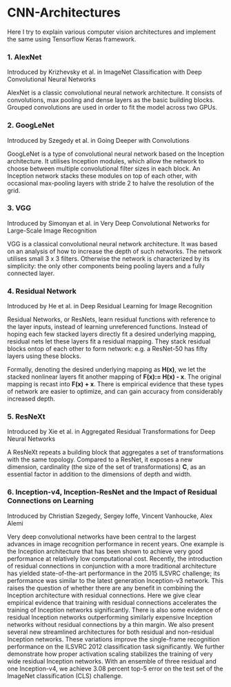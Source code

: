 # CNN-Architectures

Here I try to explain various computer vision architectures and implement the same using Tensorflow Keras framework.

### 1. AlexNet
Introduced by Krizhevsky et al. in ImageNet Classification with Deep Convolutional Neural Networks
 
AlexNet is a classic convolutional neural network architecture. It consists of convolutions, max pooling and dense layers as the basic building blocks. Grouped convolutions are used in order to fit the model across two GPUs.

### 2. GoogLeNet
Introduced by Szegedy et al. in Going Deeper with Convolutions
 
GoogLeNet is a type of convolutional neural network based on the Inception architecture. It utilises Inception modules, which allow the network to choose between multiple convolutional filter sizes in each block. An Inception network stacks these modules on top of each other, with occasional max-pooling layers with stride 2 to halve the resolution of the grid.

### 3. VGG
Introduced by Simonyan et al. in Very Deep Convolutional Networks for Large-Scale Image Recognition

VGG is a classical convolutional neural network architecture. It was based on an analysis of how to increase the depth of such networks. The network utilises small 3 x 3 filters. Otherwise the network is characterized by its simplicity: the only other components being pooling layers and a fully connected layer.

### 4. Residual Network
Introduced by He et al. in Deep Residual Learning for Image Recognition
 
Residual Networks, or ResNets, learn residual functions with reference to the layer inputs, instead of learning unreferenced functions. Instead of hoping each few stacked layers directly fit a desired underlying mapping, residual nets let these layers fit a residual mapping. They stack residual blocks ontop of each other to form network: e.g. a ResNet-50 has fifty layers using these blocks.

Formally, denoting the desired underlying mapping as **H(x)**, we let the stacked nonlinear layers fit another mapping of **F(x):= H(x) - x**. The original mapping is recast into **F(x) + x**.
There is empirical evidence that these types of network are easier to optimize, and can gain accuracy from considerably increased depth.

### 5. ResNeXt
Introduced by Xie et al. in Aggregated Residual Transformations for Deep Neural Networks
 
A ResNeXt repeats a building block that aggregates a set of transformations with the same topology. Compared to a ResNet, it exposes a new dimension, cardinality (the size of the set of transformations) **C**, as an essential factor in addition to the dimensions of depth and width.

### 6. Inception-v4, Inception-ResNet and the Impact of Residual Connections on Learning
Introduced by Christian Szegedy, Sergey Ioffe, Vincent Vanhoucke, Alex Alemi

Very deep convolutional networks have been central to the largest advances in image recognition performance in recent years. One example is the Inception architecture that has been shown to achieve very good performance at relatively low computational cost. Recently, the introduction of residual connections in conjunction with a more traditional architecture has yielded state-of-the-art performance in the 2015 ILSVRC challenge; its performance was similar to the latest generation Inception-v3 network. This raises the question of whether there are any benefit in combining the Inception architecture with residual connections. Here we give clear empirical evidence that training with residual connections accelerates the training of Inception networks significantly. There is also some evidence of residual Inception networks outperforming similarly expensive Inception networks without residual connections by a thin margin. We also present several new streamlined architectures for both residual and non-residual Inception networks. These variations improve the single-frame recognition performance on the ILSVRC 2012 classification task significantly. We further demonstrate how proper activation scaling stabilizes the training of very wide residual Inception networks. With an ensemble of three residual and one Inception-v4, we achieve 3.08 percent top-5 error on the test set of the ImageNet classification (CLS) challenge.

